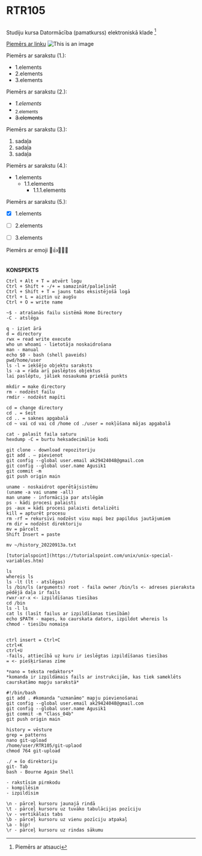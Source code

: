 # RTR105
## 
Studiju kursa Datormācība (pamatkurss) elektroniskā klade  [^1]   

[Piemērs ar linku](https://docs.github.com/en/get-started/writing-on-github)
![This is an image](https://www.rtu.lv/writable/public_files/b_RTU_etf50.jpg)

Piemērs ar sarakstu (1.):
- 1.elements
- 2.elements
- 3.elements  
  
Piemērs ar sarakstu (2.):
* *1.elements*
* <sub>2.elements</sub>
* ~~3.elements~~

Piemērs ar sarakstu (3.):
1. sadaļa
2. sadaļa
3. sadaļa

Piemērs ar sarakstu (4.):
* 1.elements
  * 1.1.elements
    * 1.1.1.elements

Piemērs ar sarakstu (5.):
- [x] 1.elements
- [ ] 2.elements
- [ ] 3.elements


Piemērs ar emoji 😬:+1::watermelon::brain::relieved:

[^1]: Piemērs ar atsauci 

##
**KONSPEKTS**
```
Ctrl + Alt + T = atvērt logu  
Ctrl + Shift + -/+ = samazināt/palielināt  
Ctrl + Shift + T = jauns tabs eksistējošā logā  
Ctrl + L = aiztin uz augšu  
Ctrl + O = write name  
```
```
~$ - atrašanās failu sistēmā Home Directory  
-C - atslēga  
```
```
q - iziet ārā  
d = directory  
rwx = read write execute  
who un whoami - lietotāja noskaidrošana  
man - manual  
echo $0 - bash (shell paveids)    
pwd/home/user  
ls -l = iekšējo objektu saraksts  
ls -a = rāda arī paslēptos objektus  
lai paslēptu, jāliek nosaukuma priekšā punkts  
```
```
mkdir = make directory  
rm - nodzēst failu  
rmdir - nodzēst mapīti  
```
```
cd = change directory  
cd . = šeit  
cd .. = saknes apgabalā  
cd ~ vai cd vai cd /home cd ./user = nokļūšana mājas apgabalā  
```
```
cat - palasīt faila saturu  
hexdump -C = burtu heksadecimālie kodi  
```
```
git clone - download repozitoriju  
git add . – pievienot  
git config --global user.email ak29424048@gmail.com  
git config --global user.name Agusik1  
git commit -m  
git push origin main    
```
```
uname - noskaidrot operētājsistēmu 
(uname -a vai uname -all)  
man uname - informācija par atslēgām    
ps - kādi procesi palaisti  
ps -aux = kādi procesi palaisti detalizēti  
kill = apturēt procesu  
rm -rf = rekursīvi nodzēst visu mapi bez papildus jautājumiem  
rm dir = nodzēst direktoriju  
mv = pārcelt  
Shift Insert = paste  
```
```
mv ~/history_20220913a.txt 

[tutorialspoint](https://tutorialspoint.com/unix/unix-special-variables.htm) 

ls 
whereis ls  
ls -lt (lt - atslēgas)  
ls /bin/ls (arguments) root - faila owner /bin/ls <- adreses pieraksta pēdējā daļa ir fails  
rwxr-xr-x <- izpildīšanas tiesības  
cd /bin  
ls -l ls   
cat ls (lasīt failus ar izpildīšanas tiesībām)  
echo $PATH - mapes, ko caurskata dators, izpildot whereis ls  
chmod - tiesību nomaiņa  


ctrl insert = Ctrl+C  
ctrl+K  
ctrl+U  
-fails, attiecībā uz kuru ir ieslēgtas izpildīšanas tiesības  
= <- piešķiršanas zīme  
```
```
*nano = teksta redaktors*    
*komanda ir izpildāmais fails ar instrukcijām, kas tiek sameklēts caurskatāmo mapju sarakstā*  
```
```
#!/bin/bash  
git add . #komanda "uzmanāmo" mapju pievienošanai  
git config --global user.email ak29424048@gmail.com    
git config --global user.name Agusik1  
git commit -m "Class_04b"  
git push origin main  
```
```
history = vēsture  
grep = patterns  
nano git-upload  
/home/user/RTR105/git-uplaod  
chmod 764 git-upload  
```
```
./ = šo direktoriju  
git- Tab  
bash - Bourne Again Shell  

- rakstīsim pirmkodu
- kompilēsim
- izpildīsim
```
```
\n - pārceļ kursoru jaunajā rindā  
\t - pārceļ kursoru uz tuvāko tabulācijas pozīciju  
\v - vertikālais tabs  
\b - pārceļ kursoru uz vienu pozīciju atpakaļ  
\a - bip!  
\r - pārceļ kursoru uz rindas sākumu  
```





